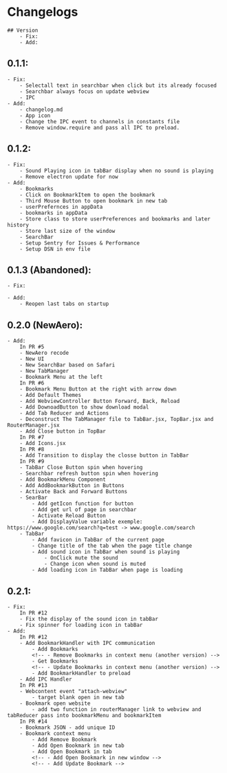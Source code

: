 # Changelogs
    ## Version
        - Fix:
        - Add:

## 0.1.1:
    - Fix:
        - Selectall text in searchbar when click but its already focused
        - Searchbar always focus on update webview
        - IPC
    - Add:
        - changelog.md
        - App icon
        - Change the IPC event to channels in constants file
        - Remove window.require and pass all IPC to preload.

## 0.1.2:
    - Fix:
        - Sound Playing icon in tabBar display when no sound is playing
        - Remove electron update for now
    - Add:
        - Bookmarks
        - Click on BookmarkItem to open the bookmark
        - Third Mouse Button to open bookmark in new tab
        - userPrefernces in appData
        - bookmarks in appData
        - Store class to store userPreferences and bookmarks and later history
        - Store last size of the window
        - SearchBar
        - Setup Sentry for Issues & Performance
        - Setup DSN in env file

## 0.1.3 (Abandoned):
    - Fix:
        
    - Add:
        - Reopen last tabs on startup

## 0.2.0 (NewAero):    
    - Add:
        In PR #5
        - NewAero recode
        - New UI
        - New SearchBar based on Safari
        - New TabManager
        - Bookmark Menu at the left
        In PR #6 
        - Bookmark Menu Button at the right with arrow down
        - Add Default Themes
        - Add WebviewController Button Forward, Back, Reload
        - Add DownoadButton to show download modal
        - Add Tab Reducer and Actions
        - Deconstruct The TabManager file to TabBar.jsx, TopBar.jsx and RouterManager.jsx
        - Add Close button in TopBar
        In PR #7 
        - Add Icons.jsx
        In PR #8
        - Add Transition to display the closse button in TabBar
        In PR #9
        - TabBar Close Button spin when hovering
        - Searchbar refresh button spin when hovering 
        - Add BookmarkMenu Component
        - Add AddBookmarkButton in Buttons
        - Activate Back and Forward Buttons
        - SearBar
            - Add getIcon function for button
            - Add get url of page in searchbar
            - Activate Reload Button
            - Add DisplayValue variable exemple: https://www.google.com/search?q=test -> www.google.com/search
        - TabBar
            - Add favicon in TabBar of the current page
            - Change title of the tab when the page title change
            - Add sound icon in TabBar when sound is playing
                - OnClick mute the sound
                - Change icon when sound is muted
            - Add loading icon in TabBar when page is loading

## 0.2.1:
    - Fix:
        In PR #12
        - Fix the display of the sound icon in tabBar
        - Fix spinner for loading icon in tabBar
    - Add:
        In PR #12
        - Add BookmarkHandler with IPC communication
            - Add Bookmarks
            <!-- - Remove Bookmarks in context menu (another version) -->
            - Get Bookmarks
            <!-- - Update Bookmarks in context menu (another version) -->
            - Add BookmarkHandler to preload
        - Add IPC Handler
        In PR #13
        - Webcontent event "attach-webview"
            - target blank open in new tab
        - Bookmark open website
            - add two function in routerManager link to webview and tabReducer pass into bookmarkMenu and bookmarkItem
        In PR #14
        - Bookmark JSON - add unique ID
        - Bookmark context menu
            - Add Remove Bookmark
            - Add Open Bookmark in new tab
            - Add Open Bookmark in tab
            <!-- - Add Open Bookmark in new window -->
            <!-- - Add Update Bookmark -->


